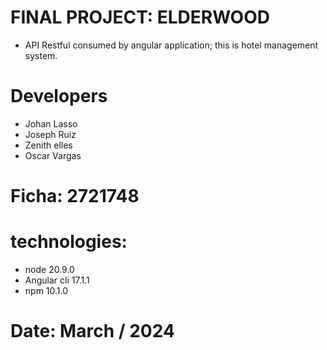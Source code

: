 # FINAL PROJECT: ELDERWOOD
- API Restful consumed by angular application; this is hotel management system.

# Developers
- Johan Lasso
- Joseph Ruiz
- Zenith elles 
- Oscar Vargas

# Ficha: 2721748

# technologies:
- node 20.9.0
- Angular cli 17.1.1
- npm 10.1.0

# Date: March / 2024